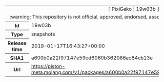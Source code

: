<html><table>
<tr><td colspan="2" align="center"><img width="0" height="0"><br/>⌈ PixiGeko | 19w03b ⌋<br/><img width="0" height="0"></td></tr>
<tr><td colspan="2" align="center"><img width="0" height="0"><br/>
:warning: This repository is not official, approved, endorsed, associated or connected with Mojang :warning:
<br/><img width="0" height="0"></td></tr>
<tr><th>Id</th><td>19w03b</td></tr>
<tr><th>Type</th><td>snapshots</td></tr>
<tr><th>Release time</th><td>2019-01-17T16:43:27+00:00</td></tr>
<tr><th>SHA1</th><td>a600b0a22f97147e59cd6060b362086ac84cb13e</td></tr>
<tr><th>Url</th><td><a href="https://piston-meta.mojang.com/v1/packages/a600b0a22f97147e59cd6060b362086ac84cb13e/19w03b.json">https://piston-meta.mojang.com/v1/packages/a600b0a22f97147e59cd6060b362086ac84cb13e/19w03b.json</a></td></tr>